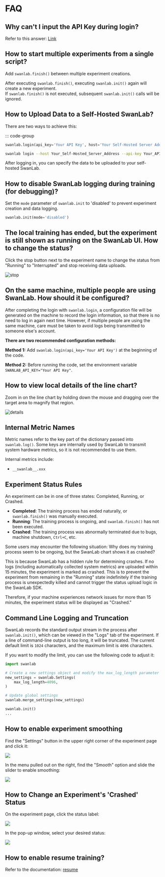 # FAQ

## Why can't I input the API Key during login?

Refer to this answer: [Link](https://www.zhihu.com/question/720308649/answer/25076837539)

## How to start multiple experiments from a single script?

Add `swanlab.finish()` between multiple experiment creations.

After executing `swanlab.finish()`, executing `swanlab.init()` again will create a new experiment.  
If `swanlab.finish()` is not executed, subsequent `swanlab.init()` calls will be ignored.

## How to Upload Data to a Self-Hosted SwanLab?

There are two ways to achieve this:

::: code-group

```python [Method 1]
swanlab.login(api_key='Your API Key', host='Your Self-Hosted Server Address')
```

```bash [Method 2]
swanlab login --host Your_Self-Hosted_Server_Address --api-key Your_API_Key
```

After logging in, you can specify the data to be uploaded to your self-hosted SwanLab.

## How to disable SwanLab logging during training (for debugging)?

Set the `mode` parameter of `swanlab.init` to 'disabled' to prevent experiment creation and data logging.

```python
swanlab.init(mode='disabled')
```

## The local training has ended, but the experiment is still shown as running on the SwanLab UI. How to change the status?

Click the stop button next to the experiment name to change the status from "Running" to "Interrupted" and stop receiving data uploads.

![stop](/assets/stop.png)

## On the same machine, multiple people are using SwanLab. How should it be configured?

After completing the login with `swanlab.login`, a configuration file will be generated on the machine to record the login information, so that there is no need to log in again next time. However, if multiple people are using the same machine, care must be taken to avoid logs being transmitted to someone else's account.

**There are two recommended configuration methods:**

**Method 1:** Add `swanlab.login(api_key='Your API Key')` at the beginning of the code.

**Method 2:** Before running the code, set the environment variable `SWANLAB_API_KEY="Your API Key"`.

## How to view local details of the line chart?

Zoom in on the line chart by holding down the mouse and dragging over the target area to magnify that region.

![details](/assets/faq-chart-details.png)


## Internal Metric Names

Metric names refer to the key part of the dictionary passed into `swanlab.log()`. Some keys are internally used by SwanLab to transmit system hardware metrics, so it is not recommended to use them.

Internal metrics include:

- `__swanlab__.xxx`

## Experiment Status Rules

An experiment can be in one of three states: Completed, Running, or Crashed.

- **Completed**: The training process has ended naturally, or `swanlab.finish()` was manually executed.  
- **Running**: The training process is ongoing, and `swanlab.finish()` has not been executed.  
- **Crashed**: The training process was abnormally terminated due to bugs, machine shutdown, `Ctrl+C`, etc.  

Some users may encounter the following situation: Why does my training process seem to be ongoing, but the SwanLab chart shows it as crashed?  

This is because SwanLab has a hidden rule for determining crashes. If no logs (including automatically collected system metrics) are uploaded within 15 minutes, the experiment is marked as crashed. This is to prevent the experiment from remaining in the "Running" state indefinitely if the training process is unexpectedly killed and cannot trigger the status upload logic in the SwanLab SDK.  

Therefore, if your machine experiences network issues for more than 15 minutes, the experiment status will be displayed as "Crashed."

## Command Line Logging and Truncation  

SwanLab records the standard output stream in the process after `swanlab.init()`, which can be viewed in the "Logs" tab of the experiment. If a line of command-line output is too long, it will be truncated. The current default limit is `1024` characters, and the maximum limit is `4096` characters.  

If you want to modify the limit, you can use the following code to adjust it:  

```python  
import swanlab  

# Create a new settings object and modify the max_log_length parameter  
new_settings = swanlab.Settings(  
    max_log_length=4096,  
)  

# Update global settings  
swanlab.merge_settings(new_settings)  

swanlab.init()  
...  
```

## How to enable experiment smoothing

Find the "Settings" button in the upper right corner of the experiment page and click it:

![](./faq/smooth_setting.png)

In the menu pulled out on the right, find the "Smooth" option and slide the slider to enable smoothing:

![](./faq/smooth_button.png)


## How to Change an Experiment's 'Crashed' Status

On the experiment page, click the status label:

![](./faq/exp_header_crash.png)

In the pop-up window, select your desired status:

![](./faq/exp_windows_finish.png)

## How to enable resume training?

Refer to the documentation: [resume](/en/guide_cloud/experiment_track/resume-experiment.md)